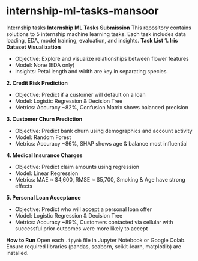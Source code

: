 # internship-ml-tasks-mansoor
Internship tasks
 **Internship ML Tasks Submission**
This repository contains solutions to 5 internship machine learning tasks. Each task includes data loading, EDA, model training, evaluation, and insights.
  **Task List**
 **1. Iris Dataset Visualization**
- Objective: Explore and visualize relationships between flower features
- Model: None (EDA only)
- Insights: Petal length and width are key in separating species

**2. Credit Risk Prediction**
- Objective: Predict if a customer will default on a loan
- Model: Logistic Regression & Decision Tree
- Metrics: Accuracy ~82%, Confusion Matrix shows balanced precision

**3. Customer Churn Prediction**
- Objective: Predict bank churn using demographics and account activity
- Model: Random Forest
- Metrics: Accuracy ~86%, SHAP shows age & balance most influential

**4. Medical Insurance Charges**
- Objective: Predict claim amounts using regression
- Model: Linear Regression
- Metrics: MAE ≈ $4,600, RMSE ≈ $5,700, Smoking & Age have strong effects

**5. Personal Loan Acceptance**
- Objective: Predict who will accept a personal loan offer
- Model: Logistic Regression & Decision Tree
- Metrics: Accuracy ~89%, Customers contacted via cellular with successful prior outcomes were more likely to accept


**How to Run**
Open each `.ipynb` file in Jupyter Notebook or Google Colab. Ensure required libraries (pandas, seaborn, scikit-learn, matplotlib) are installed.
